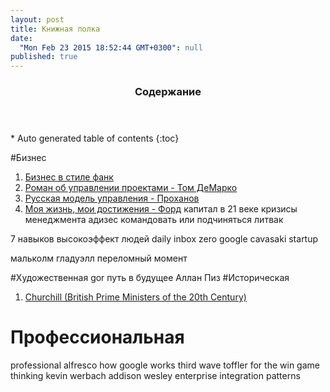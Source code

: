 ```yaml
---
layout: post
title: Книжная полка
date: 
  "Mon Feb 23 2015 18:52:44 GMT+0300": null
published: true
---
```


<section id="table-of-contents" class="toc">
  <header>
    <h3>Содержание</h3>
  </header>
<div markdown="1">
*  Auto generated table of contents
{:toc}
</div>
</section><!-- /#table-of-contents -->

#Бизнес

1. [Бизнес в стиле фанк](http://www.litres.ru/yonas-ridderstrale/kell-nordstrem/biznes-v-stile-fank-kapital-plyashet-pod-dudku-talanta/)
2. [Роман об управлении проектами - Том ДеМарко](http://www.litres.ru/tom-demarko/deadline-roman-ob-upravlenii-proektami/5631320/)
3. [Русская модель управления - Проханов](http://www.litres.ru/aleksandr-prohorov/russkaya-model-upravleniya/)
4. [Моя жизнь, мои достижения - Форд](http://www.litres.ru/genri-ford/moya-zhizn-moi-dostizheniya-4/)
капитал в 21 веке
кризисы менеджмента адизес
командовать или подчиняться литвак

7 навыков высокоэффект людей
daily inbox zero google
cavasaki startup

мальколм гладуэлл переломный момент

#Художественная
gor путь в будущее
Аллан Пиз 
#Историческая

1. [Churchill (British Prime Ministers of the 20th Century) ](https://www.goodreads.com/book/show/3014252-churchill)

# Профессиональная

professional alfresco
how google works
third wave toffler
for the win game thinking kevin werbach
addison wesley enterprise integration patterns

